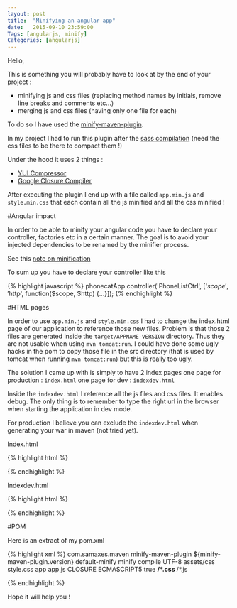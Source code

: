 ```yaml
---
layout: post
title:  "Minifying an angular app" 
date:   2015-09-10 23:59:00
Tags: [angularjs, minify]
Categories: [angularjs]
---
```


Hello,



This is something you will probably have to look at by the end of your project : 

- minifying js and css files (replacing method names by initials, remove line breaks and comments etc…)
- merging js and css files (having only one file for each)

To do so I have used the [minify-maven-plugin](https://github.com/samaxes/minify-maven-plugin). 

In my project I had to run this plugin after the [sass compilation](https://github.com/darrinholst/sass-java/tree/master/sass-java-maven) (need the css files to be there to compact them !)

Under the hood it uses 2 things :
- [YUI Compressor](http://yui.github.io/yuicompressor/)
- [Google Closure Compiler](https://developers.google.com/closure/compiler/?hl=en)

After executing the plugin I end up with a file called `app.min.js` and `style.min.css` that each contain all the js minified and all the css minified !

#Angular impact

In order to be able to minify your angular code you have to declare your controller, factories etc in a certain manner. The goal is to avoid your injected dependencies to be renamed by the minifier process.

See this [note on minification](https://docs.angularjs.org/tutorial/step_05#a-note-on-minification)

To sum up you have to declare your controller like this

{% highlight javascript %}
phonecatApp.controller('PhoneListCtrl', ['$scope', '$http', function($scope, $http) {...}]);
{% endhighlight %}

#HTML pages

In order to use `app.min.js` and `style.min.css` I had to change the index.html page of our application to reference those new files. Problem is that those 2 files are generated inside the `target/APPNAME-VERSION` directory. Thus they are not usable when using `mvn tomcat:run`. I could have done some ugly hacks in the pom to copy those file in the src directory (that is used by tomcat when running `mvn tomcat:run`) but this is really too ugly.

The solution I came up with is simply to have 2 index pages 
one page for production : `index.html`
one page for dev : `indexdev.html`

Inside the `indexdev.html` I reference all the js files and css files. It enables debug. The only thing is to remember to type the right url in the browser when starting the application in dev mode.

For production I believe you can exclude the `indexdev.html` when generating your war in maven (not tried yet).

Index.html

{% highlight html %}
<!-- *** Production css *** -->
<link rel="stylesheet" href="assets/css/style.min.css">

<!-- Js dependencies -->
<script src="assets/libs/angular/angular.min.js"></script>
<script src="assets/libs/angular-ui-router/release/angular-ui-router.min.js"></script>
<script src="assets/libs/jquery/dist/jquery.min.js"></script>
<script src="assets/libs/bootstrap/dist/js/bootstrap.min.js"></script>

<!-- *** Production js *** -->
<script src="app/app.min.js"></script>

{% endhighlight %}


Indexdev.html


{% highlight html %}
<!-- *** Production css *** -->
<!-- <link rel="stylesheet" href="assets/css/style.css"> -->

<!-- *** Debug css *** -->
<link rel="stylesheet" href="assets/css/mycss1.css">
<link rel="stylesheet" href="assets/css/mycss2.css">
<link rel="stylesheet" href="assets/css/mo-bootstrap.css">


<!-- Js dependencies -->
<script src="assets/libs/angular/angular.min.js"></script>
<script src="assets/libs/angular-ui-router/release/angular-ui-router.min.js"></script>
<script src="assets/libs/jquery/dist/jquery.min.js"></script>
<script src="assets/libs/bootstrap/dist/js/bootstrap.min.js"></script>


<!-- *** Production js *** -->
<!-- <script src="app/app.min.js"></script> -->

<!-- *** Debug js *** -->
<script src="app/aa1.app.routes.js"></script>
<script src="app/aa2.app.module.js"></script>
<script src="app/shared/header/headerDirective.js"></script>
<script src="app/components/home/homeController.js"></script>
<script src="app/components/about/aboutController.js"></script>
<script src="app/shared/clients/helloClient.js"></script>

{% endhighlight %}

#POM

Here is an extract of my pom.xml

{% highlight xml %}
<plugin>
   <groupId>com.samaxes.maven</groupId>
    <artifactId>minify-maven-plugin</artifactId>
    <version>${minify-maven-plugin.version}</version>
    <executions>
      <execution>
        <id>default-minify</id>
        <goals>
         <goal>minify</goal>
        </goals>
        <!-- To be able to use it in mvn tomcat:run, will run after sass 
          compile -->
        <phase>compile</phase>
        <!-- <phase>package</phase> -->
        <configuration>
          <charset>UTF-8</charset>
          <cssSourceDir>assets/css</cssSourceDir>
          <cssFinalFile>style.css</cssFinalFile>
          <jsSourceDir>app</jsSourceDir>
          <jsFinalFile>app.js</jsFinalFile>
          <jsEngine>CLOSURE</jsEngine>
          <closureLanguage>ECMASCRIPT5</closureLanguage>
          <closureAngularPass>true</closureAngularPass>
          <cssSourceIncludes>
            <cssSourceInclude>**/*.css</cssSourceInclude>
          </cssSourceIncludes>
          <jsSourceIncludes>
            <jsSourceInclude>**/*.js</jsSourceInclude>
          </jsSourceIncludes>
        </configuration>
      </execution>
    </executions>
  </plugin>

{% endhighlight %}

Hope it will help you !



